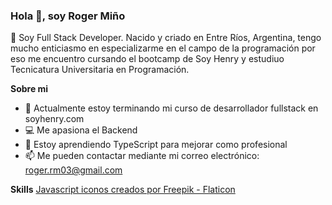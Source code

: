 ### Hola 👋, soy Roger Miño

📢 Soy Full Stack Developer. Nacido y criado en Entre Ríos, Argentina, tengo mucho enticiasmo en especializarme en el campo de la programación por eso me encuentro cursando el bootcamp de Soy Henry y estudiuo Tecnicatura Universitaria en Programación.
<!--
**roger077/roger077** is a ✨ _special_ ✨ repository because its `README.md` (this file) appears on your GitHub profile.

Sobre mi

- 🔭 I’m currently working on ...
- 🌱 I’m currently learning ...
- 👯 I’m looking to collaborate on ...
- 🤔 I’m looking for help with ...
- 💬 Ask me about ...
- 📫 How to reach me: ...
- 😄 Pronouns: ...
- ⚡ Fun fact: ...
-->
**Sobre mi**

- 🚀 Actualmente estoy terminando mi curso de desarrollador fullstack en soyhenry.com
- 💻 Me apasiona el Backend
- 🌱 Estoy aprendiendo TypeScript para mejorar como profesional
- 📫 Me pueden contactar mediante mi correo electrónico: roger.rm03@gmail.com

**Skills**
<a href="https://www.flaticon.es/iconos-gratis/javascript" title="javascript iconos">Javascript iconos creados por Freepik - Flaticon</a>

